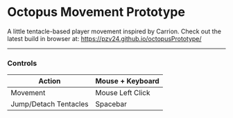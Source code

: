 # Octopus Movement Prototype

A little tentacle-based player movement inspired by Carrion. 
Check out the latest build in browser at: https://pzv24.github.io/octopusPrototype/

________________________________________________________________________________________________________________________________

### Controls ###

Action                  | Mouse + Keyboard 
---                     |---
Movement                | Mouse Left Click
Jump/Detach Tentacles   | Spacebar
